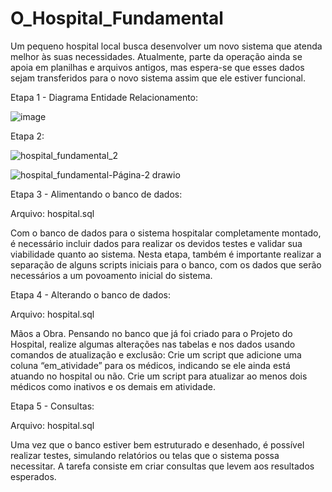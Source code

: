 # O_Hospital_Fundamental
Um pequeno hospital local busca desenvolver um novo sistema que atenda melhor às suas necessidades. Atualmente, parte da operação ainda se apoia em planilhas e arquivos antigos, mas espera-se que esses dados sejam transferidos para o novo sistema assim que ele estiver funcional.

Etapa 1 - Diagrama Entidade Relacionamento:

![image](https://github.com/vanessamaiz/O_Hospital_Fundamental/assets/142240200/cc13e674-eba7-469c-a95c-4e6f173611f2)

Etapa 2:

![hospital_fundamental_2](https://github.com/vanessamaiz/O_Hospital_Fundamental/assets/142240200/b31ffc70-5640-4d79-88d1-7f85080d9d62)

![hospital_fundamental-Página-2 drawio](https://github.com/vanessamaiz/O_Hospital_Fundamental/assets/142240200/afc8d513-39b8-471d-8f7b-55f8a91c0fe9)

Etapa 3 - Alimentando o banco de dados:

Arquivo: hospital.sql

Com o banco de dados para o sistema hospitalar completamente montado, é necessário incluir dados para realizar os devidos testes e validar sua viabilidade quanto ao sistema. Nesta etapa, também é importante realizar a separação de alguns scripts iniciais para o banco, com os dados que serão necessários a um povoamento inicial do sistema.

Etapa 4 - Alterando o banco de dados:

Arquivo: hospital.sql

Mãos a Obra. 
Pensando no banco que já foi criado para o Projeto do Hospital, realize algumas alterações nas tabelas e nos dados usando comandos de atualização e exclusão:
Crie um script que adicione uma coluna “em_atividade” para os médicos, indicando se ele ainda está atuando no hospital ou não. 
Crie um script para atualizar ao menos dois médicos como inativos e os demais em atividade.

Etapa 5 - Consultas:

Arquivo: hospital.sql

Uma vez que o banco estiver bem estruturado e desenhado, é possível realizar testes, simulando relatórios ou telas que o sistema possa necessitar. A tarefa consiste em criar consultas que levem aos resultados esperados.


